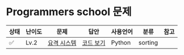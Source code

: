 # Programmers school 문제

| 상태 | 난이도 | 문제                                                                            | 답안                               | 사용언어 | 분류    | 참고 |
| ---- | ------ | ------------------------------------------------------------------------------- | ---------------------------------- | -------- | ------- | ---- |
| ✅   | Lv.2   | [요격 시스템](https://school.programmers.co.kr/learn/courses/30/lessons/181188) | [코드 보기](./answer/230517_01.py) | Python   | sorting |      |
